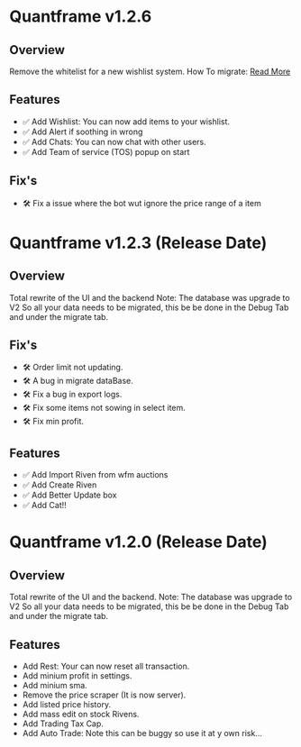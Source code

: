 # Quantframe v1.2.6

## Overview

Remove the whitelist for a new wishlist system.
How To migrate:
[Read More](https://quantframe.app/upgrading/1.2.X)

## Features

- ✅ Add Wishlist: You can now add items to your wishlist.
- ✅ Add Alert if soothing in wrong
- ✅ Add Chats: You can now chat with other users.
- ✅ Add Team of service (TOS) popup on start

## Fix's

- 🛠️ Fix a issue where the bot wut ignore the price range of a item

# Quantframe v1.2.3 (Release Date)

## Overview

Total rewrite of the UI and the backend
Note: The database was upgrade to V2
So all your data needs to be migrated, this be be done in the Debug Tab and under the migrate tab.

## Fix's

- 🛠️ Order limit not updating.
- 🛠️ A bug in migrate dataBase.
- 🛠️ Fix a bug in export logs.
- 🛠️ Fix some items not sowing in select item.
- 🛠️ Fix min profit.

## Features

- ✅ Add Import Riven from wfm auctions
- ✅ Add Create Riven
- ✅ Add Better Update box
- ✅ Add Cat!!

# Quantframe v1.2.0 (Release Date)

## Overview

Total rewrite of the UI and the backend.
Note: The database was upgrade to V2
So all your data needs to be migrated, this be be done in the Debug Tab and under the migrate tab.

## Features

- Add Rest: Your can now reset all transaction.
- Add minium profit in settings.
- Add minium sma.
- Remove the price scraper (It is now server).
- Add listed price history.
- Add mass edit on stock Rivens.
- Add Trading Tax Cap.
- Add Auto Trade: Note this can be buggy so use it at y own risk...
